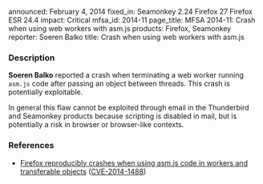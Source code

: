 announced: February 4, 2014
fixed_in: Seamonkey 2.24
          Firefox 27
          Firefox ESR 24.4
impact: Critical
mfsa_id: 2014-11
page_title: MFSA 2014-11: Crash when using web workers with asm.js
products: Firefox, Seamonkey
reporter: Soeren Balko
title: Crash when using web workers with asm.js

<h3>Description</h3>

<p><strong>Soeren Balko</strong> reported a crash when
terminating a web worker running <code>asm.js</code> code after passing an
object between threads. This crash is potentially exploitable.
</p>

<p class="note">In general this flaw cannot be exploited through email in the
Thunderbird and Seamonkey products because scripting is disabled in mail, but is
potentially a risk in browser or browser-like contexts.</p>

<h3>References</h3>

<ul>
  <li><a href="https://bugzilla.mozilla.org/show_bug.cgi?id=950604">
       Firefox reproducibly crashes when using asm.js code in workers and
transferable objects</a> (<a href="http://cve.mitre.org/cgi-bin/cvename.cgi?name=CVE-2014-1488" class="ex-ref">CVE-2014-1488</a>)</li>
</ul>



